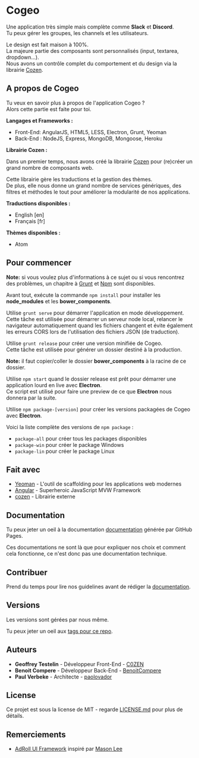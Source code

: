 # Cogeo

Une application très simple mais complète comme **Slack** et **Discord**.  
Tu peux gérer les groupes, les channels et les utilisateurs.

Le design est fait maison à 100%.  
La majeure partie des composants sont personnalisés (input, textarea, dropdown...).  
Nous avons un contrôle complet du comportement et du design via la librairie [Cozen](https://bitbucket.org/C0ZEN/cozen).

## A propos de Cogeo

Tu veux en savoir plus à propos de l'application Cogeo ?  
Alors cette partie est faite pour toi.

**Langages et Frameworks :**

- Front-End: AngularJS, HTML5, LESS, Electron, Grunt, Yeoman
- Back-End : NodeJS, Express, MongoDB, Mongoose, Heroku

**Librairie Cozen :**

Dans un premier temps, nous avons créé la librairie [Cozen](https://bitbucket.org/C0ZEN/cozen) pour (re)créer un grand nombre de composants web.

Cette librairie gère les traductions et la gestion des thèmes.  
De plus, elle nous donne un grand nombre de services génériques, des filtres et méthodes le tout pour améliorer la modularité de nos applications.

**Traductions disponibles :**

- English [en]
- Français [fr]

**Thèmes disponibles :**

- Atom

## Pour commencer

**Note:** si vous voulez plus d'informations à ce sujet ou si vous rencontrez des problèmes, un chapitre à [Grunt](https://c0zen.github.io/Cogeo/front-end/grunt/) et [Npm](https://c0zen.github.io/Cogeo/front-end/npm/) sont disponibles.

Avant tout, exécute la commande `npm install` pour installer les **node_modules** et les **bower_components**.

Utilise `grunt serve` pour démarrer l'application en mode développement.  
Cette tâche est utilisée pour démarrer un serveur node local, relancer le navigateur automatiquement quand les fichiers changent et évite également les erreurs CORS lors de l'utilisation des fichiers JSON (de traduction).

Utilise `grunt release` pour créer une version minifiée de Cogeo.  
Cette tâche est utilisée pour générer un dossier destiné à la production.

**Note:** il faut copier/coller le dossier **bower_components** à la racine de ce dossier.

Utilise `npm start` quand le dossier release est prêt pour démarrer une application lourd en live avec **Electron**.  
Ce script est utilisé pour faire une preview de ce que **Electron** nous donnera par la suite.

Utilise `npm package-[version]` pour créer les versions packagées de Cogeo avec **Electron**.

Voici la liste complète des versions de `npm package` :

- `package-all` pour créer tous les packages disponibles
- `package-win` pour créer le package Windows
- `package-lin` pour créer le package Linux

## Fait avec

* [Yeoman](http://yeoman.io/) - L'outil de scaffolding pour les applications web modernes
* [Angular](https://angular.io/) - Superheroic JavaScript MVW Framework
* [cozen](https://bitbucket.org/C0ZEN/cozen) - Librairie externe

## Documentation

Tu peux jeter un oeil à la documentation [documentation](https://c0zen.github.io/Cogeo/) générée par GitHub Pages.

Ces documentations ne sont là que pour expliquer nos choix et comment cela fonctionne, ce n'est donc pas une documentation technique.

## Contribuer

Prend du temps pour lire nos guidelines avant de rédiger la [documentation](CONTRIBUTING.md).

## Versions

Les versions sont gérées par nous même.

Tu peux jeter un oeil aux [tags pour ce repo](https://github.com/C0ZEN/Cogeo/tags).

## Auteurs

* **Geoffrey Testelin** - Développeur Front-End - [C0ZEN](https://github.com/C0ZEN)
* **Benoit Compere** - Développeur Back-End - [BenoitCompere](https://github.com/BenoitCompere)
* **Paul Verbeke** - Architecte - [paolovador](https://github.com/paolovador)

## License

Ce projet est sous la license de MIT - regarde [LICENSE.md](LICENSE.md) pour plus de détails.

## Remerciements

* [AdRoll UI Framework](https://dribbble.com/shots/2833155-AdRoll-UI-Framework) inspiré par [Mason Lee](https://dribbble.com/masonlee) 
